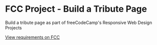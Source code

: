 # FCC Project - Build a Tribute Page

Build a tribute page as part of freeCodeCamp's Responsive Web Design Projects

[View requirements on FCC](https://www.freecodecamp.org/learn/responsive-web-design/responsive-web-design-projects/build-a-tribute-page)